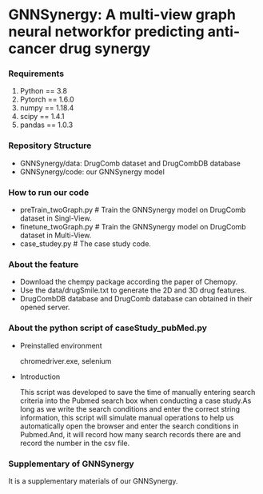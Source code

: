 # GNNSynergy: A multi-view graph neural networkfor predicting anti-cancer drug synergy

### Requirements
1. Python == 3.8
1. Pytorch == 1.6.0
1. numpy == 1.18.4
1. scipy == 1.4.1
1. pandas == 1.0.3
### Repository Structure
- GNNSynergy/data: DrugComb dataset and DrugCombDB database
- GNNSynergy/code: our GNNSynergy model

### How to run our code
- preTrain_twoGraph.py # Train the GNNSynergy model on DrugComb dataset in Singl-View.
- finetune_twoGraph.py # Train the GNNSynergy model on DrugComb dataset in Multi-View.
- case_studey.py # The case study code.

### About the feature
- Download the chempy package according the paper of Chemopy.
- Use the data/drugSmile.txt to generate the 2D and 3D drug features.
- DrugCombDB database and DrugComb database can obtained in their opened server.

### About the python script of caseStudy_pubMed.py
- Preinstalled environment

  chromedriver.exe, selenium

- Introduction

  This script was developed to save the time of manually entering search criteria into the Pubmed search box when conducting a case study.As long as we write the search conditions and enter the correct string information, this script will simulate manual operations to help us automatically open the browser and enter the search conditions in Pubmed.And, it will record how many search records there are and record the number in the csv file.


### Supplementary of GNNSynergy
It is a supplementary materials of our GNNSynergy.
